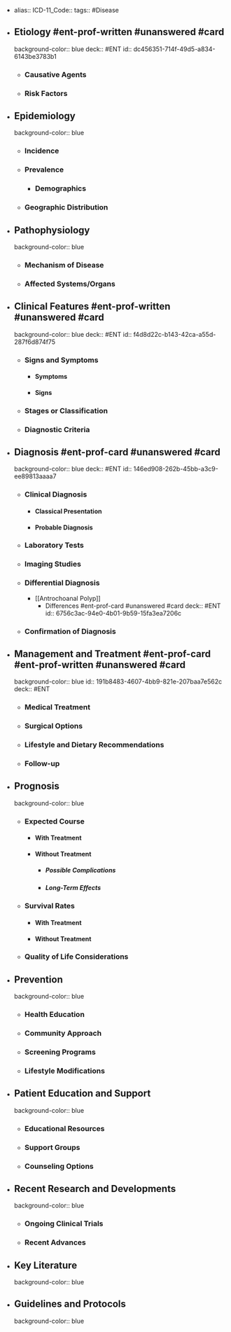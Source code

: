 - alias::
  ICD-11_Code::
  tags:: #Disease
- ## Etiology #ent-prof-written #unanswered #card
  background-color:: blue
  deck:: #ENT
  id:: dc456351-714f-49d5-a834-6143be3783b1
	- ### Causative Agents
	- ### Risk Factors
- ## Epidemiology
  background-color:: blue
	- ### Incidence
	- ### Prevalence
		- ### Demographics
	- ### Geographic Distribution
- ## Pathophysiology
  background-color:: blue
	- ### Mechanism of Disease
	- ### Affected Systems/Organs
- ## Clinical Features #ent-prof-written #unanswered #card
  background-color:: blue
  deck:: #ENT
  id:: f4d8d22c-b143-42ca-a55d-287f6d874f75
	- ### Signs and Symptoms
		- #### Symptoms
		- #### Signs
	- ### Stages or Classification
	- ### Diagnostic Criteria
- ## Diagnosis #ent-prof-card #unanswered #card
  background-color:: blue
  deck:: #ENT
  id:: 146ed908-262b-45bb-a3c9-ee89813aaaa7
	- ### Clinical Diagnosis
		- #### Classical Presentation
		- #### Probable Diagnosis
	- ### Laboratory Tests
	- ### Imaging Studies
	- ### Differential Diagnosis
		- [[Antrochoanal Polyp]]
			- Differences #ent-prof-card #unanswered #card
			  deck:: #ENT
			  id:: 6756c3ac-94e0-4b01-9b59-15fa3ea7206c
	- ### Confirmation of Diagnosis
- ## Management and Treatment #ent-prof-card #ent-prof-written #unanswered #card
  background-color:: blue
  id:: 191b8483-4607-4bb9-821e-207baa7e562c
  deck:: #ENT
	- ### Medical Treatment
	- ### Surgical Options
	- ### Lifestyle and Dietary Recommendations
	- ### Follow-up
- ## Prognosis
  background-color:: blue
	- ### Expected Course
		- #### With Treatment
		- #### Without Treatment
			- ##### Possible Complications
			- ##### Long-Term Effects
	- ### Survival Rates
		- #### With Treatment
		- #### Without Treatment
	- ### Quality of Life Considerations
- ## Prevention
  background-color:: blue
	- ### Health Education
	- ### Community Approach
	- ### Screening Programs
	- ### Lifestyle Modifications
- ## Patient Education and Support
  background-color:: blue
	- ### Educational Resources
	- ### Support Groups
	- ### Counseling Options
- ## Recent Research and Developments
  background-color:: blue
	- ### Ongoing Clinical Trials
	- ### Recent Advances
- ## Key Literature
  background-color:: blue
- ## Guidelines and Protocols
  background-color:: blue